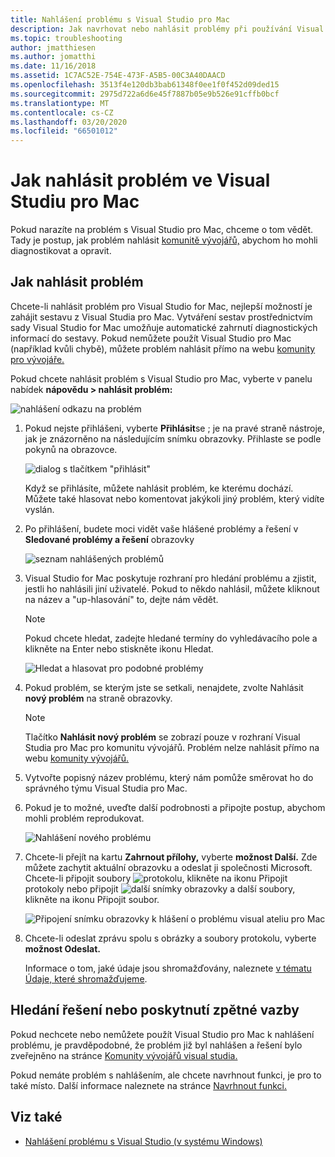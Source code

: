 ```yaml
---
title: Nahlášení problému s Visual Studio pro Mac
description: Jak navrhovat nebo nahlásit problémy při používání Visual Studia pro Mac.
ms.topic: troubleshooting
author: jmatthiesen
ms.author: jomatthi
ms.date: 11/16/2018
ms.assetid: 1C7AC52E-754E-473F-A5B5-00C3A40DAACD
ms.openlocfilehash: 3513f4e120db3bab61348f0ee1f0f452d09ded15
ms.sourcegitcommit: 2975d722a6d6e45f7887b05e9b526e91cffb0bcf
ms.translationtype: MT
ms.contentlocale: cs-CZ
ms.lasthandoff: 03/20/2020
ms.locfileid: "66501012"
---
```

# <a name="how-to-report-a-problem-in-visual-studio-for-mac"></a>Jak nahlásit problém ve Visual Studiu pro Mac

Pokud narazíte na problém s Visual Studio pro Mac, chceme o tom vědět. Tady je postup, jak problém nahlásit [komunitě vývojářů,](https://developercommunity.visualstudio.com/spaces/41/index.html) abychom ho mohli diagnostikovat a opravit.

## <a name="how-to-report-a-problem"></a>Jak nahlásit problém

Chcete-li nahlásit problém pro Visual Studio for Mac, nejlepší možností je zahájit sestavu z Visual Studia pro Mac. Vytváření sestav prostřednictvím sady Visual Studio for Mac umožňuje automatické zahrnutí diagnostických informací do sestavy. Pokud nemůžete použít Visual Studio pro Mac (například kvůli chybě), můžete problém nahlásit přímo na webu [komunity pro vývojáře.](https://developercommunity.visualstudio.com/content/problem/post.html?space=41)

Pokud chcete nahlásit problém s Visual Studio pro Mac, vyberte v panelu nabídek **nápovědu > nahlásit problém:**

![nahlášení odkazu na problém](media/report-problem-image1.png)

1. Pokud nejste přihlášeni, vyberte **Přihlásit**se ; je na pravé straně nástroje, jak je znázorněno na následujícím snímku obrazovky. Přihlaste se podle pokynů na obrazovce.

    ![dialog s tlačítkem "přihlásit"](media/report-problem-image2.png)

    Když se přihlásíte, můžete nahlásit problém, ke kterému dochází. Můžete také hlasovat nebo komentovat jakýkoli jiný problém, který vidíte vyslán.

1. Po přihlášení, budete moci vidět vaše hlášené problémy a řešení v **Sledované problémy a řešení** obrazovky

    ![seznam nahlášených problémů](media/report-problem-image3.png)

1. Visual Studio for Mac poskytuje rozhraní pro hledání problému a zjistit, jestli ho nahlásili jiní uživatelé. Pokud to někdo nahlásil, můžete kliknout na název a "up-hlasování" to, dejte nám vědět.
   > [!NOTE]
   > Pokud chcete hledat, zadejte hledané termíny do vyhledávacího pole a klikněte na Enter nebo stiskněte ikonu Hledat.

   ![Hledat a hlasovat pro podobné problémy](media/report-problem-image4.png)

1. Pokud problém, se kterým jste se setkali, nenajdete, zvolte Nahlásit **nový problém** na straně obrazovky.

   > [!NOTE]
   > Tlačítko **Nahlásit nový problém** se zobrazí pouze v rozhraní Visual Studia pro Mac pro komunitu vývojářů. Problém nelze nahlásit přímo na webu [komunity vývojářů.](https://developercommunity.visualstudio.com/)

1. Vytvořte popisný název problému, který nám pomůže směrovat ho do správného týmu Visual Studia pro Mac.

1. Pokud je to možné, uveďte další podrobnosti a připojte postup, abychom mohli problém reprodukovat.

   ![Nahlášení nového problému](media/report-problem-image5.png)

1. Chcete-li přejít na kartu **Zahrnout přílohy,** vyberte **možnost Další.** Zde můžete zachytit aktuální obrazovku a odeslat ji společnosti Microsoft. Chcete-li připojit soubory ![protokolu,](media/report-problem-attach-logs.png) klikněte na ikonu Připojit protokoly nebo připojit ![další](media/report-problem-attach-file.png) snímky obrazovky a další soubory, klikněte na ikonu Připojit soubor.

   ![Připojení snímku obrazovky k hlášení o problému visual ateliu pro Mac](media/report-problem-image6.png)

1. Chcete-li odeslat zprávu spolu s obrázky a soubory protokolu, vyberte **možnost Odeslat.**

   Informace o tom, jaké údaje jsou shromažďovány, naleznete [v tématu Údaje, které shromažďujeme](/visualstudio/ide/developer-community-privacy#data-we-collect).

## <a name="search-for-solutions-or-provide-feedback"></a>Hledání řešení nebo poskytnutí zpětné vazby

Pokud nechcete nebo nemůžete použít Visual Studio pro Mac k nahlášení problému, je pravděpodobné, že problém již byl nahlášen a řešení bylo zveřejněno na stránce [Komunity vývojářů visual studia.](https://developercommunity.visualstudio.com/)

Pokud nemáte problém s nahlášením, ale chcete navrhnout funkci, je pro to také místo. Další informace naleznete na stránce [Navrhnout funkci.](https://developercommunity.visualstudio.com/content/idea/post.html?space=41)

## <a name="see-also"></a>Viz také

- [Nahlášení problému s Visual Studio (v systému Windows)](/visualstudio/ide/how-to-report-a-problem-with-visual-studio-2017)
